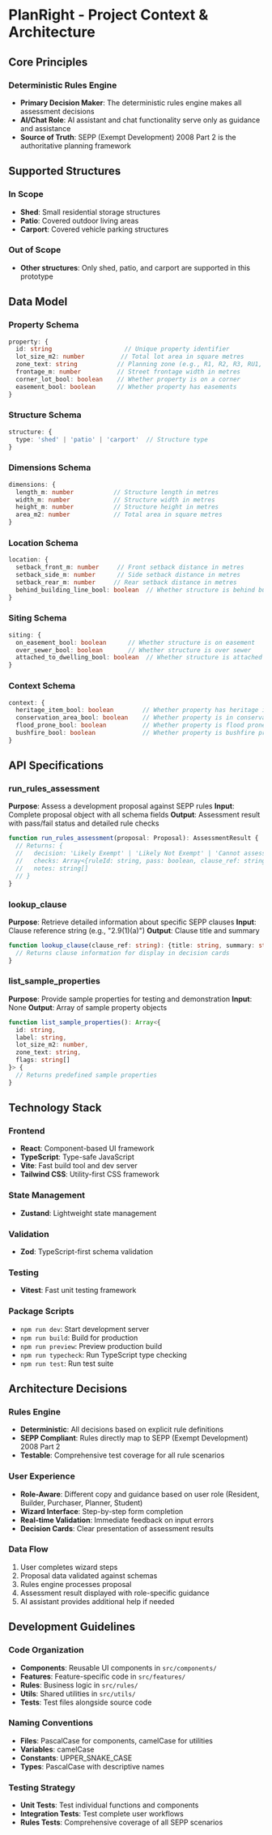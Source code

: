 # PlanRight - Project Context & Architecture

## Core Principles

### Deterministic Rules Engine
- **Primary Decision Maker**: The deterministic rules engine makes all assessment decisions
- **AI/Chat Role**: AI assistant and chat functionality serve only as guidance and assistance
- **Source of Truth**: SEPP (Exempt Development) 2008 Part 2 is the authoritative planning framework

## Supported Structures

### In Scope
- **Shed**: Small residential storage structures
- **Patio**: Covered outdoor living areas
- **Carport**: Covered vehicle parking structures

### Out of Scope
- **Other structures**: Only shed, patio, and carport are supported in this prototype

## Data Model

### Property Schema
```typescript
property: {
  id: string                    // Unique property identifier
  lot_size_m2: number          // Total lot area in square metres
  zone_text: string           // Planning zone (e.g., R1, R2, R3, RU1, etc.)
  frontage_m: number          // Street frontage width in metres
  corner_lot_bool: boolean    // Whether property is on a corner
  easement_bool: boolean      // Whether property has easements
}
```

### Structure Schema
```typescript
structure: {
  type: 'shed' | 'patio' | 'carport'  // Structure type
}
```

### Dimensions Schema
```typescript
dimensions: {
  length_m: number           // Structure length in metres
  width_m: number            // Structure width in metres
  height_m: number           // Structure height in metres
  area_m2: number            // Total area in square metres
}
```

### Location Schema
```typescript
location: {
  setback_front_m: number     // Front setback distance in metres
  setback_side_m: number      // Side setback distance in metres
  setback_rear_m: number     // Rear setback distance in metres
  behind_building_line_bool: boolean  // Whether structure is behind building line
}
```

### Siting Schema
```typescript
siting: {
  on_easement_bool: boolean      // Whether structure is on easement
  over_sewer_bool: boolean       // Whether structure is over sewer
  attached_to_dwelling_bool: boolean  // Whether structure is attached to dwelling
}
```

### Context Schema
```typescript
context: {
  heritage_item_bool: boolean        // Whether property has heritage items
  conservation_area_bool: boolean    // Whether property is in conservation area
  flood_prone_bool: boolean          // Whether property is flood prone
  bushfire_bool: boolean             // Whether property is bushfire prone
}
```

## API Specifications

### run_rules_assessment
**Purpose**: Assess a development proposal against SEPP rules
**Input**: Complete proposal object with all schema fields
**Output**: Assessment result with pass/fail status and detailed rule checks

```typescript
function run_rules_assessment(proposal: Proposal): AssessmentResult {
  // Returns: {
  //   decision: 'Likely Exempt' | 'Likely Not Exempt' | 'Cannot assess',
  //   checks: Array<{ruleId: string, pass: boolean, clause_ref: string, description: string}>,
  //   notes: string[]
  // }
}
```

### lookup_clause
**Purpose**: Retrieve detailed information about specific SEPP clauses
**Input**: Clause reference string (e.g., "2.9(1)(a)")
**Output**: Clause title and summary

```typescript
function lookup_clause(clause_ref: string): {title: string, summary: string} {
  // Returns clause information for display in decision cards
}
```

### list_sample_properties
**Purpose**: Provide sample properties for testing and demonstration
**Input**: None
**Output**: Array of sample property objects

```typescript
function list_sample_properties(): Array<{
  id: string,
  label: string,
  lot_size_m2: number,
  zone_text: string,
  flags: string[]
}> {
  // Returns predefined sample properties
}
```

## Technology Stack

### Frontend
- **React**: Component-based UI framework
- **TypeScript**: Type-safe JavaScript
- **Vite**: Fast build tool and dev server
- **Tailwind CSS**: Utility-first CSS framework

### State Management
- **Zustand**: Lightweight state management

### Validation
- **Zod**: TypeScript-first schema validation

### Testing
- **Vitest**: Fast unit testing framework

### Package Scripts
- `npm run dev`: Start development server
- `npm run build`: Build for production
- `npm run preview`: Preview production build
- `npm run typecheck`: Run TypeScript type checking
- `npm run test`: Run test suite

## Architecture Decisions

### Rules Engine
- **Deterministic**: All decisions based on explicit rule definitions
- **SEPP Compliant**: Rules directly map to SEPP (Exempt Development) 2008 Part 2
- **Testable**: Comprehensive test coverage for all rule scenarios

### User Experience
- **Role-Aware**: Different copy and guidance based on user role (Resident, Builder, Purchaser, Planner, Student)
- **Wizard Interface**: Step-by-step form completion
- **Real-time Validation**: Immediate feedback on input errors
- **Decision Cards**: Clear presentation of assessment results

### Data Flow
1. User completes wizard steps
2. Proposal data validated against schemas
3. Rules engine processes proposal
4. Assessment result displayed with role-specific guidance
5. AI assistant provides additional help if needed

## Development Guidelines

### Code Organization
- **Components**: Reusable UI components in `src/components/`
- **Features**: Feature-specific code in `src/features/`
- **Rules**: Business logic in `src/rules/`
- **Utils**: Shared utilities in `src/utils/`
- **Tests**: Test files alongside source code

### Naming Conventions
- **Files**: PascalCase for components, camelCase for utilities
- **Variables**: camelCase
- **Constants**: UPPER_SNAKE_CASE
- **Types**: PascalCase with descriptive names

### Testing Strategy
- **Unit Tests**: Test individual functions and components
- **Integration Tests**: Test complete user workflows
- **Rules Tests**: Comprehensive coverage of all SEPP scenarios
